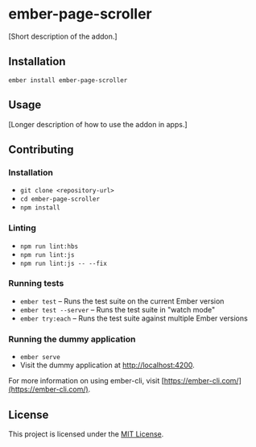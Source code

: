ember-page-scroller
==============================================================================

[Short description of the addon.]

Installation
------------------------------------------------------------------------------

```
ember install ember-page-scroller
```


Usage
------------------------------------------------------------------------------

[Longer description of how to use the addon in apps.]


Contributing
------------------------------------------------------------------------------

### Installation

* `git clone <repository-url>`
* `cd ember-page-scroller`
* `npm install`

### Linting

* `npm run lint:hbs`
* `npm run lint:js`
* `npm run lint:js -- --fix`

### Running tests

* `ember test` – Runs the test suite on the current Ember version
* `ember test --server` – Runs the test suite in "watch mode"
* `ember try:each` – Runs the test suite against multiple Ember versions

### Running the dummy application

* `ember serve`
* Visit the dummy application at [http://localhost:4200](http://localhost:4200).

For more information on using ember-cli, visit [https://ember-cli.com/](https://ember-cli.com/).

License
------------------------------------------------------------------------------

This project is licensed under the [MIT License](LICENSE.md).
